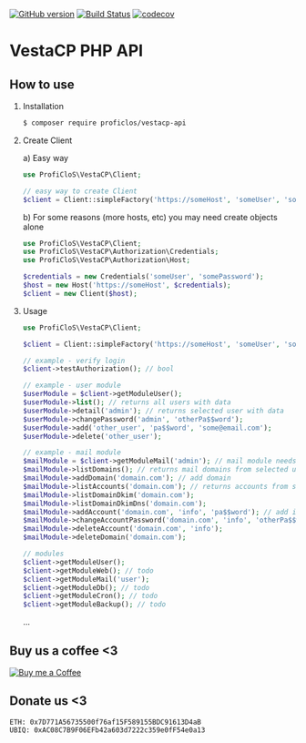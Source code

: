 [![GitHub version](https://badge.fury.io/gh/ProfiCloS%2Fvestacp-api.svg)](https://badge.fury.io/gh/ProfiCloS%2Fvestacp-api)
[![Build Status](https://travis-ci.com/ProfiCloS/vestacp-api.svg?branch=master)](https://travis-ci.com/ProfiCloS/vestacp-api)
[![codecov](https://codecov.io/gh/ProfiCloS/vestacp-api/branch/master/graph/badge.svg)](https://codecov.io/gh/ProfiCloS/vestacp-api)

# VestaCP PHP API


## How to use

1) Installation
	```sh
	$ composer require proficlos/vestacp-api
	```
2) Create Client

	a) Easy way
	```php
	use ProfiCloS\VestaCP\Client;
	
	// easy way to create Client
	$client = Client::simpleFactory('https://someHost', 'someUser', 'somePass');
	```
	
	b) For some reasons (more hosts, etc) you may need create objects alone
	```php
	use ProfiCloS\VestaCP\Client;
	use ProfiCloS\VestaCP\Authorization\Credentials;
	use ProfiCloS\VestaCP\Authorization\Host;
	
	$credentials = new Credentials('someUser', 'somePassword');
	$host = new Host('https://someHost', $credentials);
	$client = new Client($host);
	```
3) Usage
	```php
	use ProfiCloS\VestaCP\Client;

	$client = Client::simpleFactory('https://someHost', 'someUser', 'somePass');
	
	// example - verify login
	$client->testAuthorization(); // bool

	// example - user module
	$userModule = $client->getModuleUser();
	$userModule->list(); // returns all users with data
	$userModule->detail('admin'); // returns selected user with data
	$userModule->changePassword('admin', 'otherPa$$word');
	$userModule->add('other_user', 'pa$$word', 'some@email.com');
	$userModule->delete('other_user');
	
	// example - mail module
	$mailModule = $client->getModuleMail('admin'); // mail module needs user
	$mailModule->listDomains(); // returns mail domains from selected user
	$mailModule->addDomain('domain.com'); // add domain
	$mailModule->listAccounts('domain.com'); // returns accounts from selected user and domain
	$mailModule->listDomainDkim('domain.com'); 
	$mailModule->listDomainDkimDns('domain.com');
	$mailModule->addAccount('domain.com', 'info', 'pa$$word'); // add info@domain.com account
	$mailModule->changeAccountPassword('domain.com', 'info', 'otherPa$$word'); // change info@domain.com password
	$mailModule->deleteAccount('domain.com', 'info');
	$mailModule->deleteDomain('domain.com');

	// modules
	$client->getModuleUser();
	$client->getModuleWeb(); // todo
	$client->getModuleMail('user');
	$client->getModuleDb(); // todo
	$client->getModuleCron(); // todo
	$client->getModuleBackup(); // todo
	```
	...


## Buy us a coffee <3
[![Buy me a Coffee](https://www.paypalobjects.com/en_US/i/btn/btn_donate_LG.gif)](https://www.paypal.com/cgi-bin/webscr?cmd=_s-xclick&hosted_button_id=E8NK53NGKVDHS)

## Donate us <3
```
ETH: 0x7D771A56735500f76af15F589155BDC91613D4aB
UBIQ: 0xAC08C7B9F06EFb42a603d7222c359e0fF54e0a13
```


